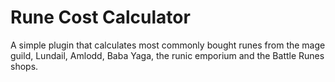 # Rune Cost Calculator
A simple plugin that calculates most commonly bought runes from the mage guild, Lundail, Amlodd, Baba Yaga, the runic emporium and the Battle Runes shops.
